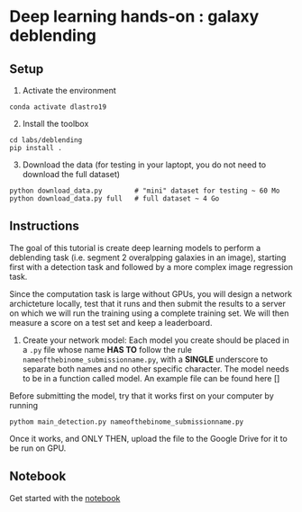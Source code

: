 Deep learning hands-on : galaxy deblending
==========================================

Setup
-----
1. Activate the environment
```
conda activate dlastro19
```

2. Install the toolbox
```
cd labs/deblending
pip install .
```

3. Download the data (for testing in your laptopt, you do not need to download the full dataset)
```
python download_data.py        # "mini" dataset for testing ~ 60 Mo
python download_data.py full   # full dataset ~ 4 Go
```

Instructions
------------
The goal of this tutorial is create deep learning models to perform a deblending task (i.e. segment 2 overalpping galaxies in an image), starting first with a detection task and followed by a more complex image regression task.

Since the computation task is large without GPUs, you will design a network archicteture locally, test that it runs and then submit the results to a server on which we will run the training using a complete training set. We will then measure a score on a test set and keep a leaderboard.

1. Create your network model: Each model you create should be placed in a `.py` file whose name **HAS TO** follow the rule `nameofthebinome_submissionname.py`, with a **SINGLE** underscore to separate both names and no other specific character. The model needs to be in a function called model. An example file can be found here []

Before submitting the model, try that it works first on your computer by running

```
pythom main_detection.py nameofthebinome_submissionname.py
```

Once it works, and ONLY THEN, upload the file to the Google Drive for it to be run on GPU.


Notebook
--------
Get started with the [notebook](deblending_starting_kit.ipynb)


